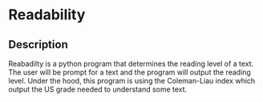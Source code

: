 # Readability
## Description
Reabadilty is a python program that determines the reading level of a text. The user will be prompt for a text and the program will output the reading level. Under the hood, this program is using the Coleman-Liau index which output the US grade needed to understand some text.
